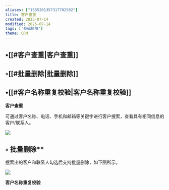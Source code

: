 ```yaml
---
aliases: ["1585201357317702502"]
title: 客户查重
created: 2025-07-14
modified: 2025-07-14
tags: ['基础模块']
theme: CRM
---
```


## •[[#客户查重|客户查重]]

## ◦[[#批量删除|批量删除]]

## •[[#客户名称重复校验|客户名称重复校验]]

**客户查重**

可通过客户名称、电话、手机和邮箱等关键字进行客户搜索，查看具有相同信息的客户/联系人。

![](https://myhelpdoc.oss-cn-heyuan.aliyuncs.com/mdimages/6f2bd7d92f1373eb6673d53bec0daa66.jpg)

## ◦ 批量删除**

搜索出的客户和联系人勾选后支持批量删除，如下图所示。

![](https://myhelpdoc.oss-cn-heyuan.aliyuncs.com/mdimages/a273083f0d30207a301052c3715a1c43.jpg)

**客户名称重复校验**

